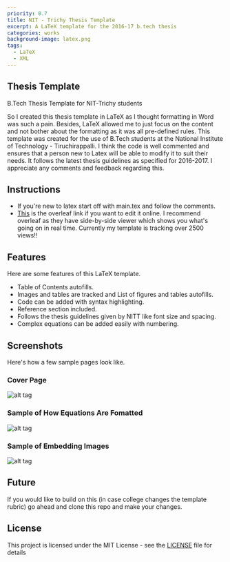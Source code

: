 ```yaml
---
priority: 0.7
title: NIT - Trichy Thesis Template
excerpt: A LaTeX template for the 2016-17 b.tech thesis 
categories: works
background-image: latex.png
tags:
  - LaTeX
  - XML
---
```


## Thesis Template

B.Tech Thesis Template for NIT-Trichy students

So I created this thesis template in LaTeX as I thought formatting in Word was such a pain. Besides, LaTeX allowed me to just focus on the content and not bother about the formatting as it was all pre-defined rules. This template was created for the use of B.Tech students at the National Institute of Technology - Tiruchirappalli. I think the code is well commented and ensures that a person new to Latex will be able to modify it to suit their needs. It follows the latest thesis guidelines as specified for 2016-2017. I appreciate any comments and feedback regarding this.

## Instructions

* If you're new to latex start off with main.tex and follow the comments.
* [This](https://www.overleaf.com/latex/templates/nit-trichy-btech-thesis-template/cywtdmqjjmgr) is the overleaf link if you want to edit it online. I recommend overleaf as they have side-by-side viewer which shows you what's going on in real time. Currently my template is tracking over 2500 views!!

## Features

Here are some features of this LaTeX template.

* Table of Contents autofills.
* Images and tables are tracked and List of figures and tables autofills.
* Code can be added with syntax highlighting.
* Reference section included.
* Follows the thesis guidelines given by NITT like font size and spacing.
* Complex equations can be added easily with numbering.

## Screenshots

Here's how a few sample pages look like.

### Cover Page
![alt tag](https://user-images.githubusercontent.com/10093954/37625799-bb214476-2ba3-11e8-9150-486c4a1d7bc9.png)
### Sample of How Equations Are Fomatted
![alt tag](https://user-images.githubusercontent.com/10093954/37625800-bb2d2ffc-2ba3-11e8-9005-1f94a679f37c.png)
### Sample of Embedding Images
![alt tag](https://user-images.githubusercontent.com/10093954/37625801-bb3d2df8-2ba3-11e8-8d50-c0f131b8948c.png)

## Future

If you would like to build on this (in case college changes the template rubric) go ahead and clone this repo and make your changes. 

## License

This project is licensed under the MIT License - see the [LICENSE](LICENSE) file for details